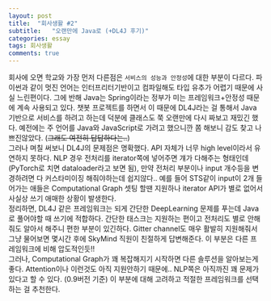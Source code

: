 ```yaml
---
layout: post
title:  "회사생활 #2"
subtitle:   "오랜만에 Java로 (+DL4J 후기)"
categories: essay
tags: 회사생활
comments: true
---
```


회사에 오면 학교와 가장 먼저 다른점은 ```서비스의 성능과 안정성```에 대한 부분이 다르다. 파이썬과 같이 멋진 언어는 인터프리터기반이고 컴파일해도 타입 유추가 어렵기 때문에 사실 느린편이다. 그에 반해 Java는 Spring이라는 정부가 미는 프레임워크+안정성 때문에 계속 사용되고 있다. 챗봇 프로젝트를 하면서 이 때문에 DL4J라는 걸 통해서 Java기반으로 서비스를 하려고 하는데 덕분에 클래스도 쭉 오랜만에 다시 짜보고 재밌긴 했다. 예전에는 주 언어를 Java와 JavaScript로 가려고 했으니깐 쫌 해보니 감도 찾고 나쁘진않았다. (~~그래도 여전히 답답하다는..~~)    
그러나 며칠 써보니 DL4J의 문제점은 명확했다. API 자체가 너무 high level이라서 유연하지 못하다. NLP 경우 전처리를 iterator쪽에 넣어주면 걔가 다해주는 형태인데 (PyTorch로 치면 dataloader라고 보면 됨), 만약 전처리 부분이나 input 개수등을 변경하려면 다 커스타미이징 해줘야하는데 쉽지않다.. 예를 들어 STS같이 input이 2개 들어가는 애들은 Computational Graph 셋팅 할땐 지원하나 iterator API가 별로 없어서 사실상 쓰기 애매한 상황이 발생한다.   
정리하면, DL4J 같은 프레임워크는 되게 간단한 DeepLearning 문제를 푸는데 Java로 풀어야할 때 쓰기에 적합하다. 간단한 태스크는 지원하는 편이고 전처리도 별로 안해줘도 알아서 해주니 편한 부분이 있긴하다. Gitter channel도 매우 활발히 지원해줘서 그냥 물어보면 몇시간 후에 SkyMind 직원이 친절하게 답변해준다. 이 부분은 다른 프레임워크에 비해 압도적인듯!!   
그러나, Computational Graph가 꽤 복잡해지기 시작하면 다른 솔루션을 알아보는게 좋다. Attention이나 이런것도 아직 지원안하기 때문에.. NLP쪽은 아직까진 꽤 문제가 있다고 할 수 있다. (0.9버전 기준) 이 부분에 대해 고려하고 적절한 프레임워크를 선택하는 걸 추천한다.
